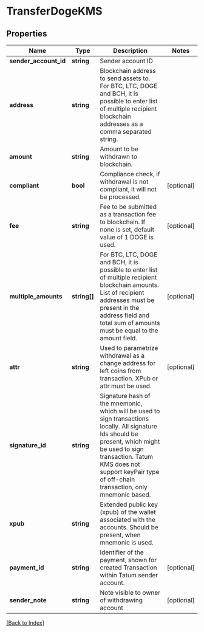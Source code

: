 # TransferDogeKMS

## Properties

Name | Type | Description | Notes
------------ | ------------- | ------------- | -------------
**sender_account_id** | **string** | Sender account ID |
**address** | **string** | Blockchain address to send assets to. For BTC, LTC, DOGE and BCH, it is possible to enter list of multiple recipient blockchain addresses as a comma separated string. |
**amount** | **string** | Amount to be withdrawn to blockchain. |
**compliant** | **bool** | Compliance check, if withdrawal is not compliant, it will not be processed. | [optional]
**fee** | **string** | Fee to be submitted as a transaction fee to blockchain. If none is set, default value of 1 DOGE is used. | [optional]
**multiple_amounts** | **string[]** | For BTC, LTC, DOGE and BCH, it is possible to enter list of multiple recipient blockchain amounts. List of recipient addresses must be present in the address field and total sum of amounts must be equal to the amount field. | [optional]
**attr** | **string** | Used to parametrize withdrawal as a change address for left coins from transaction. XPub or attr must be used. | [optional]
**signature_id** | **string** | Signature hash of the mnemonic, which will be used to sign transactions locally. All signature Ids should be present, which might be used to sign transaction. Tatum KMS does not support keyPair type of off-chain transaction, only mnemonic based. |
**xpub** | **string** | Extended public key (xpub) of the wallet associated with the accounts. Should be present, when mnemonic is used. |
**payment_id** | **string** | Identifier of the payment, shown for created Transaction within Tatum sender account. | [optional]
**sender_note** | **string** | Note visible to owner of withdrawing account | [optional]

[[Back to Index]](../index.md)
